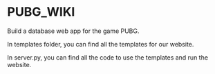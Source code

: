 # PUBG_WIKI
Build a database web app for the game PUBG.

In templates folder, you can find all the templates for our website.

In server.py, you can find all the code to use the templates and run the website.

